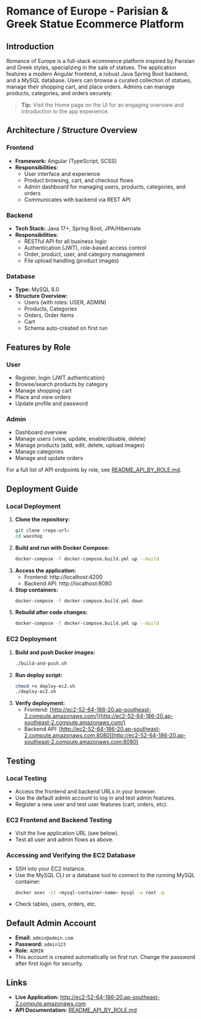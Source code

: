 # Romance of Europe - Parisian & Greek Statue Ecommerce Platform

## Introduction
Romance of Europe is a full-stack ecommerce platform inspired by Parisian and Greek styles, specializing in the sale of statues. The application features a modern Angular frontend, a robust Java Spring Boot backend, and a MySQL database. Users can browse a curated collection of statues, manage their shopping cart, and place orders. Admins can manage products, categories, and orders securely.

> **Tip:** Visit the Home page on the UI for an engaging overview and introduction to the app experience.

## Architecture / Structure Overview

### Frontend
- **Framework:** Angular (TypeScript, SCSS)
- **Responsibilities:**
  - User interface and experience
  - Product browsing, cart, and checkout flows
  - Admin dashboard for managing users, products, categories, and orders
  - Communicates with backend via REST API

### Backend
- **Tech Stack:** Java 17+, Spring Boot, JPA/Hibernate
- **Responsibilities:**
  - RESTful API for all business logic
  - Authentication (JWT), role-based access control
  - Order, product, user, and category management
  - File upload handling (product images)

### Database
- **Type:** MySQL 8.0
- **Structure Overview:**
  - Users (with roles: USER, ADMIN)
  - Products, Categories
  - Orders, Order Items
  - Cart
  - Schema auto-created on first run

## Features by Role

### User
- Register, login (JWT authentication)
- Browse/search products by category
- Manage shopping cart
- Place and view orders
- Update profile and password

### Admin
- Dashboard overview
- Manage users (view, update, enable/disable, delete)
- Manage products (add, edit, delete, upload images)
- Manage categories
- Manage and update orders

For a full list of API endpoints by role, see [README_API_BY_ROLE.md](README_API_BY_ROLE.md).

## Deployment Guide

### Local Deployment
1. **Clone the repository:**
   ```bash
   git clone <repo-url>
   cd waxshop
   ```
2. **Build and run with Docker Compose:**
   ```bash
   docker-compose -f docker-compose.build.yml up --build
   ```
3. **Access the application:**
   - Frontend: http://localhost:4200
   - Backend API: http://localhost:8080
4. **Stop containers:**
   ```bash
   docker-compose -f docker-compose.build.yml down
   ```
5. **Rebuild after code changes:**
   ```bash
   docker-compose -f docker-compose.build.yml up --build
   ```

### EC2 Deployment
1. **Build and push Docker images:**
   ```bash
   ./build-and-push.sh
   ```
2. **Run deploy script:**
   ```bash
   chmod +x deploy-ec2.sh
   ./deploy-ec2.sh
   ```
3. **Verify deployment:**
   - Frontend: [http://ec2-52-64-186-20.ap-southeast-2.compute.amazonaws.com/](http://ec2-52-64-186-20.ap-southeast-2.compute.amazonaws.com/)
   - Backend API: [http://ec2-52-64-186-20.ap-southeast-2.compute.amazonaws.com:8080](http://ec2-52-64-186-20.ap-southeast-2.compute.amazonaws.com:8080)

## Testing

### Local Testing
- Access the frontend and backend URLs in your browser.
- Use the default admin account to log in and test admin features.
- Register a new user and test user features (cart, orders, etc).

### EC2 Frontend and Backend Testing
- Visit the live application URL (see below).
- Test all user and admin flows as above.

### Accessing and Verifying the EC2 Database
- SSH into your EC2 instance.
- Use the MySQL CLI or a database tool to connect to the running MySQL container:
  ```bash
  docker exec -it <mysql-container-name> mysql -u root -p
  ```
- Check tables, users, orders, etc.

## Default Admin Account
- **Email:** `admin@admin.com`
- **Password:** `admin123`
- **Role:** `ADMIN`
- This account is created automatically on first run. Change the password after first login for security.

## Links
- **Live Application:** http://ec2-52-64-186-20.ap-southeast-2.compute.amazonaws.com
- **API Documentation:** [README_API_BY_ROLE.md](README_API_BY_ROLE.md)